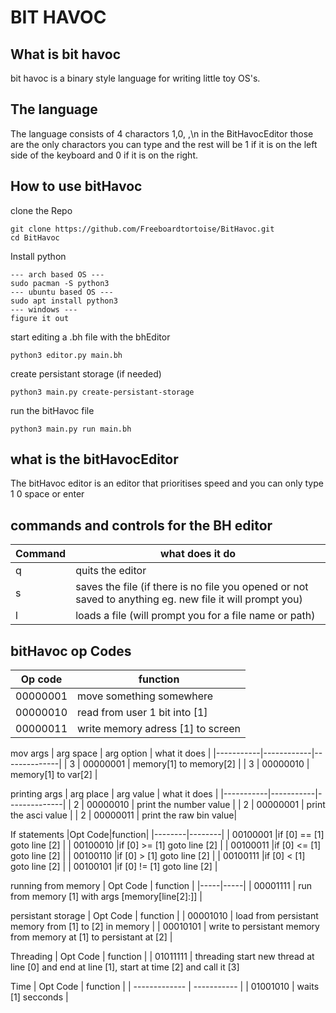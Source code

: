 # BIT HAVOC

## What is bit havoc

bit havoc is a binary style language for writing little toy OS's.

## The language

The language consists of 4 charactors
1,0, ,\n
in the BitHavocEditor those are the only charactors you can type and the rest will be 1 if it is on the left side of the keyboard and 0 if it is on the right.

## How to use bitHavoc

clone the Repo

```
git clone https://github.com/Freeboardtortoise/BitHavoc.git
cd BitHavoc
```

Install python

```
--- arch based OS ---
sudo pacman -S python3
--- ubuntu based OS ---
sudo apt install python3
--- windows ---
figure it out
```

start editing a .bh file with the bhEditor

```
python3 editor.py main.bh
```

create persistant storage (if needed)

```
python3 main.py create-persistant-storage
```

run the bitHavoc file

```
python3 main.py run main.bh
```

## what is the bitHavocEditor

The bitHavoc editor is an editor that prioritises speed and you can only type 1 0 space or enter

## commands and controls for the BH editor

| Command | what does it do                                                                                          |
| ------- | -------------------------------------------------------------------------------------------------------- |
| q       | quits the editor                                                                                         |
| s       | saves the file (if there is no file you opened or not saved to anything eg. new file it will prompt you) |
| l       | loads a file (will prompt you for a file name or path)                                                   |

## bitHavoc op Codes

| Op code  | function                          |
| -------- | --------------------------------- |
| 00000001 | move something somewhere          |
| 00000010 | read from user 1 bit into [1]     |
| 00000011 | write memory adress [1] to screen |

mov args
| arg space | arg option | what it does |
|-----------|------------|--------------|
| 3 | 00000001 | memory[1] to memory[2] |
| 3 | 00000010 | memory[1] to var[2] |

printing args
| arg place | arg value | what it does |
|-----------|-----------|--------------|
| 2 | 00000010 | print the number value |
| 2 | 00000001 | print the asci value |
| 2 | 00000011 | print the raw bin value|

If statements
|Opt Code|function|
|--------|--------|
| 00100001 |if [0] == [1] goto line [2] |
| 00100010 |if [0] >= [1] goto line [2] |
| 00100011 |if [0] <= [1] goto line [2] |
| 00100110 |if [0] > [1] goto line [2] |
| 00100111 |if [0] < [1] goto line [2] |
| 00100101 |if [0] != [1] goto line [2] |

running from memory
| Opt Code | function |
|-----|-----|
| 00001111 | run from memory [1] with args [memory[line[2]:]] |

persistant storage
| Opt Code | function |
| 00001010 | load from persistant memory from [1] to [2] in memory |
| 00010101 | write to persistant memory from memory at [1] to persistant at [2] |

Threading
| Opt Code | function |
| 01011111 | threading start new thread at line [0] and end at line [1], start at time [2] and call it [3]

Time
| Opt Code | function |
| ------------- | ----------- |
| 01001010 | waits [1] secconds |
